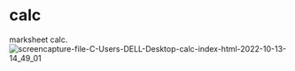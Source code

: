 # calc
marksheet calc.
![screencapture-file-C-Users-DELL-Desktop-calc-index-html-2022-10-13-14_49_01](https://user-images.githubusercontent.com/111860713/195557051-dd08cb6b-eeef-49e0-a87a-934833ee02a0.png)
